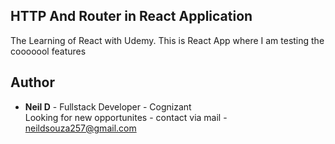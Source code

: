 ## HTTP And Router in React Application
The Learning of React with Udemy. This is React App where I am testing the cooooool features

## Author

* **Neil D** - Fullstack Developer - Cognizant
<br />Looking for new opportunites - contact via mail - neildsouza257@gmail.com
